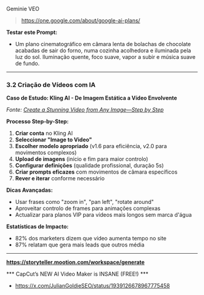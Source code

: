 


Geminie VEO

> https://one.google.com/about/google-ai-plans/

**Testar este Prompt:**

- Um plano cinematográfico em câmara lenta de bolachas de chocolate acabadas de sair do forno, numa cozinha acolhedora e iluminada pela luz do sol. Iluminação quente, foco suave, vapor a subir e música suave de fundo.


----
### 3.2 Criação de Vídeos com IA

**Caso de Estudo: Kling AI - De Imagem Estática a Vídeo Envolvente**

*Fonte: [Create a Stunning Video from Any Image—Step by Step](https://newsletter.futurepedia.io/p/create-a-stunning-video-from-any-image-step-by-step-06-17-2025)*

**Processo Step-by-Step:**
1. **Criar conta** no Kling AI
2. **Seleccionar "Image to Video"**
3. **Escolher modelo apropriado** (v1.6 para eficiência, v2.0 para movimentos complexos)
4. **Upload de imagens** (início e fim para maior controlo)
5. **Configurar definições** (qualidade profissional, duração 5s)
6. **Criar prompts eficazes** com movimentos de câmara específicos
7. **Rever e iterar** conforme necessário

**Dicas Avançadas:**
- Usar frases como "zoom in", "pan left", "rotate around"
- Aproveitar controlo de frames para animações complexas
- Actualizar para planos VIP para vídeos mais longos sem marca d'água

**Estatísticas de Impacto:**
- 82% dos marketers dizem que vídeo aumenta tempo no site
- 87% relatam que gera mais leads que outros média

---




**https://storyteller.mootion.com/workspace/generate**



*** CapCut’s NEW AI Video Maker is INSANE (FREE!) ***
-  https://x.com/JulianGoldieSEO/status/1939126678967775458
